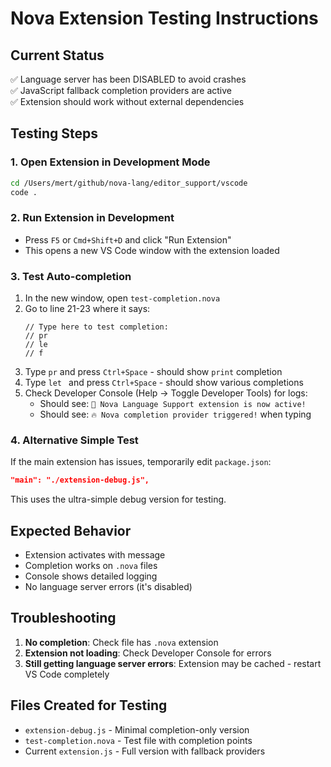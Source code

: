 # Nova Extension Testing Instructions

## Current Status
✅ Language server has been DISABLED to avoid crashes  
✅ JavaScript fallback completion providers are active  
✅ Extension should work without external dependencies  

## Testing Steps

### 1. Open Extension in Development Mode
```bash
cd /Users/mert/github/nova-lang/editor_support/vscode
code .
```

### 2. Run Extension in Development
- Press `F5` or `Cmd+Shift+D` and click "Run Extension"
- This opens a new VS Code window with the extension loaded

### 3. Test Auto-completion
1. In the new window, open `test-completion.nova`
2. Go to line 21-23 where it says:
   ```nova
   // Type here to test completion:
   // pr
   // le
   // f
   ```
3. Type `pr` and press `Ctrl+Space` - should show `print` completion
4. Type `let ` and press `Ctrl+Space` - should show various completions
5. Check Developer Console (Help → Toggle Developer Tools) for logs:
   - Should see: `🚀 Nova Language Support extension is now active!`
   - Should see: `🔥 Nova completion provider triggered!` when typing

### 4. Alternative Simple Test
If the main extension has issues, temporarily edit `package.json`:
```json
"main": "./extension-debug.js",
```
This uses the ultra-simple debug version for testing.

## Expected Behavior
- Extension activates with message
- Completion works on `.nova` files
- Console shows detailed logging
- No language server errors (it's disabled)

## Troubleshooting
1. **No completion**: Check file has `.nova` extension
2. **Extension not loading**: Check Developer Console for errors  
3. **Still getting language server errors**: Extension may be cached - restart VS Code completely

## Files Created for Testing
- `extension-debug.js` - Minimal completion-only version
- `test-completion.nova` - Test file with completion points
- Current `extension.js` - Full version with fallback providers